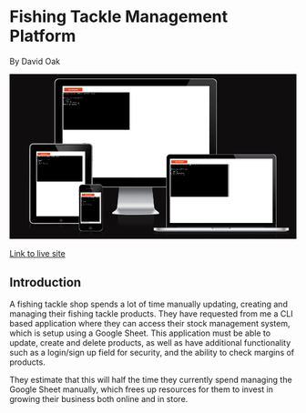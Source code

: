 # Fishing Tackle Management Platform

By David Oak

<img src="docs/responsive-design.png" alt="A repsonsive screenshot of the application">

[Link to live site](https://python-module-3c3f040b0b4c.herokuapp.com/)

## Introduction

A fishing tackle shop spends a lot of time manually updating, creating and managing their fishing tackle products. They have requested from me a CLI based application where they can access their stock management system, which is setup using a Google Sheet. This application must be able to update, create and delete products, as well as have additional functionality such as a login/sign up field for security, and the ability to check margins of products.

They estimate that this will half the time they currently spend managing the Google Sheet manually, which frees up resources for them to invest in growing their business both online and in store.